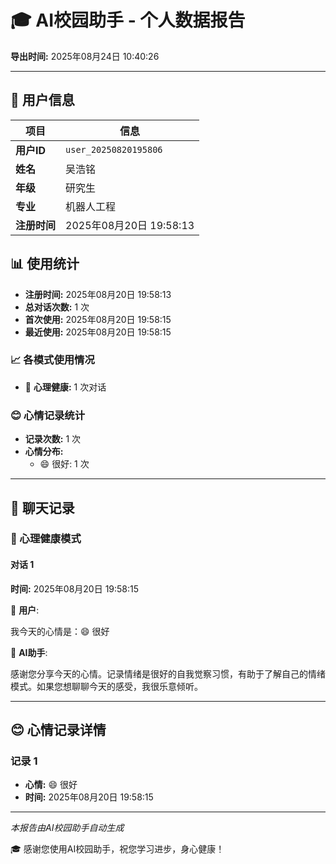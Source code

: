 # 🎓 AI校园助手 - 个人数据报告

**导出时间:** 2025年08月24日 10:40:26

---

## 👤 用户信息

| 项目 | 信息 |
|------|------|
| **用户ID** | `user_20250820195806` |
| **姓名** | 吴浩铭 |
| **年级** | 研究生 |
| **专业** | 机器人工程 |
| **注册时间** | 2025年08月20日 19:58:13 |

## 📊 使用统计

- **注册时间:** 2025年08月20日 19:58:13
- **总对话次数:** 1 次
- **首次使用:** 2025年08月20日 19:58:15
- **最近使用:** 2025年08月20日 19:58:15

### 📈 各模式使用情况

- 💚 **心理健康:** 1 次对话

### 😊 心情记录统计

- **记录次数:** 1 次
- **心情分布:**
  - 😄 很好: 1 次

---

## 💬 聊天记录

### 💚 心理健康模式

#### 对话 1

**时间:** 2025年08月20日 19:58:15

👤 **用户**:

我今天的心情是：😄 很好

🤖 **AI助手**:

感谢您分享今天的心情。记录情绪是很好的自我觉察习惯，有助于了解自己的情绪模式。如果您想聊聊今天的感受，我很乐意倾听。

---

## 😊 心情记录详情

### 记录 1

- **心情:** 😄 很好
- **时间:** 2025年08月20日 19:58:15

---

*本报告由AI校园助手自动生成*

🎓 感谢您使用AI校园助手，祝您学习进步，身心健康！